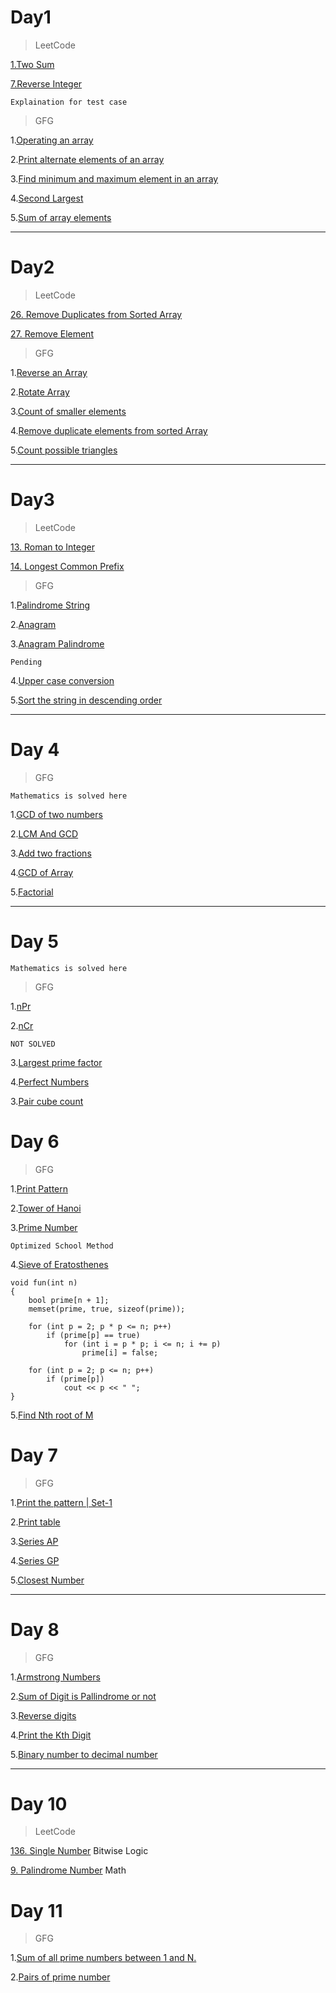 # Day1

> LeetCode

[1.Two Sum](https://leetcode.com/problems/two-sum/)

[7.Reverse Integer](https://leetcode.com/problems/reverse-integer/)

```
Explaination for test case
```

> GFG

1.[Operating an array](https://practice.geeksforgeeks.org/problems/operating-an-array/1)

2.[Print alternate elements of an array](https://practice.geeksforgeeks.org/problems/print-alternate-elements-of-an-array/1)

3.[Find minimum and maximum element in an array](https://practice.geeksforgeeks.org/problems/find-minimum-and-maximum-element-in-an-array/0)

4.[Second Largest](https://practice.geeksforgeeks.org/problems/second-largest/0)

5.[Sum of array elements](https://practice.geeksforgeeks.org/problems/sum-of-array-elements/0)

---

# Day2

> LeetCode

[26. Remove Duplicates from Sorted Array](https://leetcode.com/problems/remove-duplicates-from-sorted-array/)

[27. Remove Element](https://leetcode.com/problems/remove-element/)

> GFG

1.[Reverse an Array](https://practice.geeksforgeeks.org/problems/reverse-an-array/0)

2.[Rotate Array](https://practice.geeksforgeeks.org/problems/rotate-array-by-n-elements/0)

3.[Count of smaller elements](https://practice.geeksforgeeks.org/problems/count-of-smaller-elements/0)

4.[Remove duplicate elements from sorted Array](https://practice.geeksforgeeks.org/problems/remove-duplicate-elements-from-sorted-array/1)

5.[Count possible triangles](https://practice.geeksforgeeks.org/problems/count-possible-triangles/0#ExpectOP)

---

# Day3

> LeetCode

[13. Roman to Integer](https://leetcode.com/problems/roman-to-integer/)

[14. Longest Common Prefix](https://leetcode.com/problems/longest-common-prefix/submissions/)

> GFG

1.[Palindrome String](https://practice.geeksforgeeks.org/problems/palindrome-string/0)

2.[Anagram](https://practice.geeksforgeeks.org/problems/anagram/0)

3.[Anagram Palindrome](https://practice.geeksforgeeks.org/problems/anagram-palindrome/0)

```
Pending
```

4.[Upper case conversion](https://practice.geeksforgeeks.org/problems/upper-case-conversion/0)

5.[Sort the string in descending order](https://practice.geeksforgeeks.org/problems/sort-the-string-in-descending-order/0)

---

# Day 4

> GFG

```
Mathematics is solved here
```

1.[GCD of two numbers](https://practice.geeksforgeeks.org/problems/gcd-of-two-numbers/0)

2.[LCM And GCD](https://practice.geeksforgeeks.org/problems/lcm-and-gcd/0)

3.[Add two fractions](https://practice.geeksforgeeks.org/problems/add-two-fractions/1)

4.[GCD of Array](https://practice.geeksforgeeks.org/problems/gcd-of-array/0)

5.[Factorial](https://practice.geeksforgeeks.org/problems/factorial/0)

---

# Day 5

```
Mathematics is solved here
```

> GFG

1.[nPr](https://practice.geeksforgeeks.org/problems/npr/0)

2.[nCr](https://practice.geeksforgeeks.org/problems/ncr/0)

```
NOT SOLVED
```

3.[Largest prime factor](https://practice.geeksforgeeks.org/problems/largest-prime-factor/0)

4.[Perfect Numbers](https://practice.geeksforgeeks.org/problems/perfect-numbers/0)

3.[Pair cube count](https://practice.geeksforgeeks.org/problems/pair-cube-count/0)

# Day 6

> GFG

1.[Print Pattern](https://practice.geeksforgeeks.org/problems/print-pattern/0)

2.[Tower of Hanoi](https://practice.geeksforgeeks.org/problems/tower-of-hanoi/0)

3.[Prime Number](https://practice.geeksforgeeks.org/problems/prime-number/0)

```
Optimized School Method
```

4.[Sieve of Eratosthenes](https://practice.geeksforgeeks.org/problems/sieve-of-eratosthenes/0)

```
void fun(int n)
{
    bool prime[n + 1];
    memset(prime, true, sizeof(prime));

    for (int p = 2; p * p <= n; p++)
        if (prime[p] == true)
            for (int i = p * p; i <= n; i += p)
                prime[i] = false;

    for (int p = 2; p <= n; p++)
        if (prime[p])
            cout << p << " ";
}
```

5.[Find Nth root of M](https://practice.geeksforgeeks.org/problems/find-nth-root-of-m/0)

# Day 7

> GFG

1.[Print the pattern | Set-1](https://practice.geeksforgeeks.org/problems/print-the-pattern-set-1/1)

2.[Print table](https://practice.geeksforgeeks.org/problems/print-table/0)

3.[Series AP](https://practice.geeksforgeeks.org/problems/series-ap/0)

4.[Series GP](https://practice.geeksforgeeks.org/problems/series-gp/0)

5.[Closest Number](https://practice.geeksforgeeks.org/problems/closest-number/0)

---

# Day 8

> GFG

1.[Armstrong Numbers](https://practice.geeksforgeeks.org/problems/armstrong-numbers/0)

2.[Sum of Digit is Pallindrome or not](https://practice.geeksforgeeks.org/problems/sum-of-digit-is-pallindrome-or-not/0)

3.[Reverse digits](https://practice.geeksforgeeks.org/problems/reverse-digit/0)

4.[Print the Kth Digit](https://practice.geeksforgeeks.org/problems/print-the-kth-digit/0)

5.[Binary number to decimal number](https://practice.geeksforgeeks.org/problems/binary-number-to-decimal-number/0)

---

# Day 10

> LeetCode

[136. Single Number](https://leetcode.com/problems/single-number/)
Bitwise Logic

[9. Palindrome Number](https://leetcode.com/problems/palindrome-number/)
Math

# Day 11

> GFG

1.[Sum of all prime numbers between 1 and N.](https://practice.geeksforgeeks.org/problems/sum-of-all-prime-numbers-between-1-and-n/0)

2.[Pairs of prime number](https://practice.geeksforgeeks.org/problems/pairs-of-prime-number/0)
